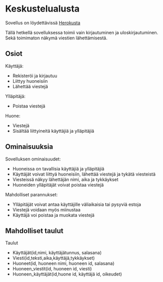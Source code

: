 # Keskustelualusta

Sovellus on löydettävissä [Herokusta](https://tsoha-discussionplatform.herokuapp.com/)  
  
Tällä hetkellä sovelluksessa toimii vain kirjautuminen ja uloskirjautuminen. Sekä toimimaton näkymä viestien lähettämisestä.


## Osiot

Käyttäjä:
* Rekisteröi ja kirjautuu
* Liittyy huoneisiin
* Lähettää viestejä

Ylläpitäjä:
* Poistaa viestejä

Huone:
* Viestejä
* Sisältää liittyineitä käyttäjiä ja ylläpitäjiä

## Ominaisuuksia

Sovelluksen ominaisuudet:
* Huoneissa on tavallisia käyttäjiä ja ylläpitäjiä
* Käyttäjät voivat liittyä huoneisiin, lähettää viestejä ja tykätä viesteistä
* Viesteissä näkyy lähettäjän nimi, aika ja tykkäykset
* Huoneiden ylläpitäjät voivat poistaa viestejä

Mahdolliset parannukset:
* Ylläpitäjät voivat antaa käyttäjille väliaikaisia tai pysyviä estoja
* Viestejä voidaan myös miinustaa
* Käyttäjä voi poistaa ja muokata viestejä

## Mahdolliset taulut

Taulut
* Käyttäjät(id,nimi, käyttäjätunnus, salasana)
* Viesti(id,teksti,aika,käyttäjä,tykkäykset)
* Huoneet(id, huoneen nimi, huoneen id, salasana)
* Huoneen_viestit(id, huoneen id, viesti)
* Huoneen_käyttäjät(id,huone id, käyttäjä id, oikeudet)

